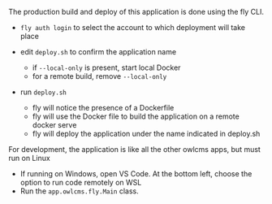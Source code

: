The production build and deploy of this application is done using the fly CLI.

- `fly auth login` to select the account to which deployment will take place
- edit `deploy.sh` to confirm the application name
  - if `--local-only` is present, start local Docker
  - for a remote build, remove `--local-only`

- run `deploy.sh`
  - fly will notice the presence of a Dockerfile 
  - fly will use the Docker file to build the application on a remote docker serve
  - fly will deploy the application under the name indicated in deploy.sh

For development, the application is like all the other owlcms apps, but must run on Linux

- If running on Windows, open VS Code.  At the bottom left, choose the option to run code remotely on WSL
- Run the `app.owlcms.fly.Main` class.